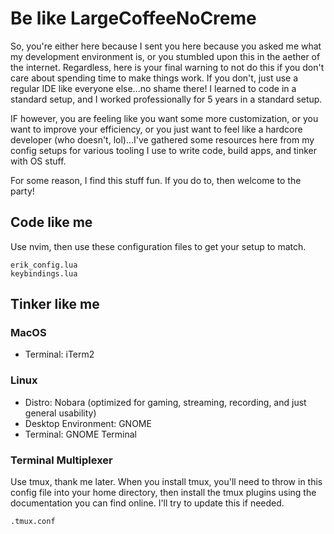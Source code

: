 # Be like LargeCoffeeNoCreme
So, you're either here because I sent you here because you asked me what my development environment is, or you stumbled upon this in the aether of the internet. Regardless, here is your final warning to not do this if you don't care about spending time to make things work. If you don't, just use a regular IDE like everyone else...no shame there! I learned to code in a standard setup, and I worked professionally for 5 years in a standard setup. 

IF however, you are feeling like you want some more customization, or you want to improve your efficiency, or you just want to feel like a hardcore developer (who doesn't, lol)...I've gathered some resources here from my config setups for various tooling I use to write code, build apps, and tinker with OS stuff. 

For some reason, I find this stuff fun. If you do to, then welcome to the party!

## Code like me
Use nvim, then use these configuration files to get your setup to match.
```
erik_config.lua
keybindings.lua
````

## Tinker like me

### MacOS
- Terminal: iTerm2

### Linux
- Distro: Nobara (optimized for gaming, streaming, recording, and just general usability)
- Desktop Environment: GNOME
- Terminal: GNOME Terminal

### Terminal Multiplexer
Use tmux, thank me later. When you install tmux, you'll need to throw in this config file into your home directory, then install the tmux plugins using the documentation you can find online. I'll try to update this if needed. 
```
.tmux.conf
```
